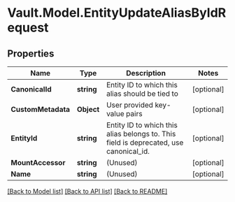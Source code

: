 # Vault.Model.EntityUpdateAliasByIdRequest

## Properties

Name | Type | Description | Notes
------------ | ------------- | ------------- | -------------
**CanonicalId** | **string** | Entity ID to which this alias should be tied to | [optional] 
**CustomMetadata** | **Object** | User provided key-value pairs | [optional] 
**EntityId** | **string** | Entity ID to which this alias belongs to. This field is deprecated, use canonical_id. | [optional] 
**MountAccessor** | **string** | (Unused) | [optional] 
**Name** | **string** | (Unused) | [optional] 

[[Back to Model list]](../README.md#documentation-for-models) [[Back to API list]](../README.md#documentation-for-api-endpoints) [[Back to README]](../README.md)

